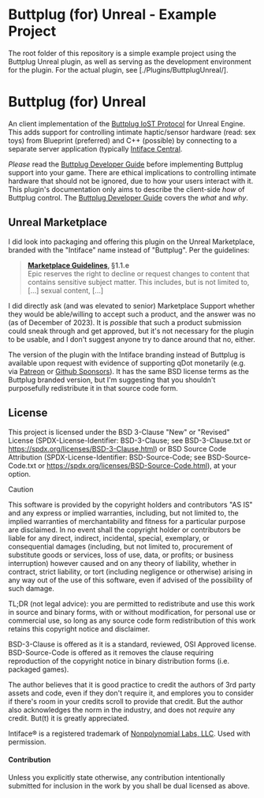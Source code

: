 # Buttplug (for) Unreal - Example Project

The root folder of this repository is a simple example project using the
Buttplug Unreal plugin, as well as serving as the development environment
for the plugin. For the actual plugin, see [./Plugins/ButtplugUnreal/].

# Buttplug (for) Unreal

An client implementation of the [Buttplug IoST Protocol][Buttplug] for Unreal
Engine. This adds support for controlling intimate haptic/sensor hardware
(read: sex toys) from Blueprint (preferred) and C++ (possible) by connecting
to a separate server application (typically [Intiface Central].

[Buttplug]: https://buttplug.io/
[Intiface Central]: https://intiface.com/central/

*Please* read the [Buttplug Developer Guide] before implementing Buttplug
support into your game. There are ethical implications to controlling intimate
hardware that should not be ignored, due to how your users interact with it.
This plugin's documentation only aims to describe the client-side *how* of
Buttplug control. The [Buttplug Developer Guide] covers the *what* and *why*.

[Buttplug Developer Guide]: https://buttplug-developer-guide.docs.buttplug.io/docs/dev-guide

## Unreal Marketplace

I did look into packaging and offering this plugin on the Unreal Marketplace,
branded with the "Intiface" name instead of "Buttplug". Per the guidelines:

> **[Marketplace Guidelines], §1.1.e**  
> Epic reserves the right to decline or request changes to content that
> contains sensitive subject matter. This includes, but is not limited to,
> \[...\] sexual content, \[...\]

[Marketplace Guidelines]: https://www.unrealengine.com/en-US/marketplace-guidelines

I did directly ask (and was elevated to senior) Marketplace Support whether
they would be able/willing to accept such a product, and the answer was no
(as of December of 2023). It is *possible* that such a product submission
could sneak through and get approved, but it's not necessary for the plugin
to be usable, and I don't suggest anyone try to dance around that no, either.

The version of the plugin with the Intiface branding instead of Buttplug is
available upon request with evidence of supporting qDot monetarily (e.g. via
[Patreon][qDot#patreon] or [Github Sponsors][qDot#sponsor]). It has the same
BSD license terms as the Buttplug branded version, but I'm suggesting that you
shouldn't purposefully redistribute it in that source code form.

[qDot#patreon]: https://www.patreon.com/qdot
[qDot#sponsor]: https://github.com/sponsors/qdot

## License

This project is licensed under the BSD 3-Clause "New" or "Revised" License
(SPDX-License-Identifier: BSD-3-Clause; see BSD-3-Clause.txt or
https://spdx.org/licenses/BSD-3-Clause.html) or BSD Source Code Attribution
(SPDX-License-Identifier: BSD-Source-Code; see BSD-Source-Code.txt or
https://spdx.org/licenses/BSD-Source-Code.html), at your option.

> [!CAUTION]
This software is provided by the copyright holders and contributors "AS IS"
and any express or implied warranties, including, but not limited to, the
implied warranties of merchantability and fitness for a particular purpose are
disclaimed. In no event shall the copyright holder or contributors be liable
for any direct, indirect, incidental, special, exemplary, or consequential
damages (including, but not limited to, procurement of substitute goods or
services, loss of use, data, or profits; or business interruption) however
caused and on any theory of liability, whether in contract, strict liability,
or tort (including negligence or otherwise) arising in any way out of the use
of this software, even if advised of the possibility of such damage.

TL;DR (not legal advice): you are permitted to redistribute and use this work
in source and binary forms, with or without modification, for personal use or
commercial use, so long as any source code form redistribution of this work
retains this copyright notice and disclaimer.

BSD-3-Clause is offered as it is a standard, reviewed, OSI Approved license.
BSD-Source-Code is offered as it removes the clause requiring reproduction of
the copyright notice in binary distribution forms (i.e. packaged games).

The author believes that it is good practice to credit the authors of 3rd party
assets and code, even if they don't require it, and emplores you to consider if
there's room in your credits scroll to provide that credit. But the author also
acknowledges the norm in the industry, and does not *require* any credit. But(t)
it is greatly appreciated.

Intiface® is a registered trademark of [Nonpolynomial Labs, LLC][Nonpolynomial].
Used with permission.

[Nonpolynomial]: https://nonpolynomial.com/

#### Contribution

Unless you explicitly state otherwise, any contribution intentionally submitted
for inclusion in the work by you shall be dual licensed as above.
